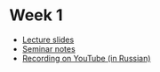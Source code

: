 # Week 1

- [Lecture slides](https://github.com/sizovk/blockchain-hse/tree/main/week-1/slides.pdf)
- [Seminar notes](https://github.com/sizovk/blockchain-hse/tree/main/week-1/ecc.pdf)
- [Recording on YouTube (in Russian)](https://www.youtube.com/watch?v=hwUeswEeYSA)